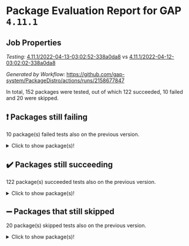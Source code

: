 # Package Evaluation Report for GAP `4.11.1`

## Job Properties

*Testing:* [4.11.1/2022-04-13-03:02:52-338a0da8](https://github.com/gap-system/PackageDistro/blob/data/reports/4.11.1/2022-04-13-03:02:52-338a0da8) vs [4.11.1/2022-04-12-03:02:02-338a0da8](https://github.com/gap-system/PackageDistro/blob/data/reports/4.11.1/2022-04-12-03:02:02-338a0da8)

*Generated by Workflow:* https://github.com/gap-system/PackageDistro/actions/runs/2158677847

In total, 152 packages were tested, out of which 122 succeeded, 10 failed and 20 were skipped.

## :exclamation: Packages still failing

10 package(s) failed tests also on the previous version.<details> <summary>Click to show package(s)!</summary>

- fining 1.4.1 [(failure)](https://github.com/gap-system/PackageDistro/runs/6000720341?check_suite_focus=true)<br>
- francy 1.2.4 [(failure)](https://github.com/gap-system/PackageDistro/runs/6000720645?check_suite_focus=true)<br>
- hap 1.38 [(failure)](https://github.com/gap-system/PackageDistro/runs/6000721062?check_suite_focus=true)<br>
- normalizinterface 1.3.2 [(failure)](https://github.com/gap-system/PackageDistro/runs/6000722378?check_suite_focus=true)<br>
- packagemanager 1.2 [(failure)](https://github.com/gap-system/PackageDistro/runs/6000722553?check_suite_focus=true)<br>
- recog 1.3.2 [(failure)](https://github.com/gap-system/PackageDistro/runs/6000723128?check_suite_focus=true)<br>
- semigroups 4.0.0 [(failure)](https://github.com/gap-system/PackageDistro/runs/6000723285?check_suite_focus=true)<br>
- transgrp 3.6.1 [(failure)](https://github.com/gap-system/PackageDistro/runs/6000723823?check_suite_focus=true)<br>
- unitlib 4.0.0 [(failure)](https://github.com/gap-system/PackageDistro/runs/6000724012?check_suite_focus=true)<br>
- yangbaxter 0.9.0 [(failure)](https://github.com/gap-system/PackageDistro/runs/6000724351?check_suite_focus=true)<br>
</details>

## :heavy_check_mark: Packages still succeeding

122 package(s) succeeded tests also on the previous version.<details> <summary>Click to show package(s)!</summary>

- ace 5.4 [(success)](https://github.com/gap-system/PackageDistro/runs/6000718937?check_suite_focus=true)<br>
- aclib 1.3.2 [(success)](https://github.com/gap-system/PackageDistro/runs/6000718975?check_suite_focus=true)<br>
- agt 0.2 [(success)](https://github.com/gap-system/PackageDistro/runs/6000719043?check_suite_focus=true)<br>
- alnuth 3.2.1 [(success)](https://github.com/gap-system/PackageDistro/runs/6000719106?check_suite_focus=true)<br>
- anupq 3.2.6 [(success)](https://github.com/gap-system/PackageDistro/runs/6000719146?check_suite_focus=true)<br>
- atlasrep 2.1.2 [(success)](https://github.com/gap-system/PackageDistro/runs/6000719189?check_suite_focus=true)<br>
- autodoc 2022.03.10 [(success)](https://github.com/gap-system/PackageDistro/runs/6000719241?check_suite_focus=true)<br>
- automata 1.15 [(success)](https://github.com/gap-system/PackageDistro/runs/6000719281?check_suite_focus=true)<br>
- automgrp 1.3.2 [(success)](https://github.com/gap-system/PackageDistro/runs/6000719322?check_suite_focus=true)<br>
- autpgrp 1.10.2 [(success)](https://github.com/gap-system/PackageDistro/runs/6000719354?check_suite_focus=true)<br>
- cap 2022.04-01 [(success)](https://github.com/gap-system/PackageDistro/runs/6000719382?check_suite_focus=true)<br>
- caratinterface 2.3.3 [(success)](https://github.com/gap-system/PackageDistro/runs/6000719415?check_suite_focus=true)<br>
- cddinterface 2020.06.24 [(success)](https://github.com/gap-system/PackageDistro/runs/6000719452?check_suite_focus=true)<br>
- circle 1.6.4 [(success)](https://github.com/gap-system/PackageDistro/runs/6000719479?check_suite_focus=true)<br>
- cohomolo 1.6.10 [(success)](https://github.com/gap-system/PackageDistro/runs/6000719510?check_suite_focus=true)<br>
- congruence 1.2.3 [(success)](https://github.com/gap-system/PackageDistro/runs/6000719552?check_suite_focus=true)<br>
- corelg 1.56 [(success)](https://github.com/gap-system/PackageDistro/runs/6000719578?check_suite_focus=true)<br>
- crime 1.6 [(success)](https://github.com/gap-system/PackageDistro/runs/6000719602?check_suite_focus=true)<br>
- crisp 1.4.5 [(success)](https://github.com/gap-system/PackageDistro/runs/6000719629?check_suite_focus=true)<br>
- crypting 0.10 [(success)](https://github.com/gap-system/PackageDistro/runs/6000719645?check_suite_focus=true)<br>
- cryst 4.1.24 [(success)](https://github.com/gap-system/PackageDistro/runs/6000719670?check_suite_focus=true)<br>
- crystcat 1.1.9 [(success)](https://github.com/gap-system/PackageDistro/runs/6000719690?check_suite_focus=true)<br>
- ctbllib 1.3.3 [(success)](https://github.com/gap-system/PackageDistro/runs/6000719737?check_suite_focus=true)<br>
- cubefree 1.19 [(success)](https://github.com/gap-system/PackageDistro/runs/6000719798?check_suite_focus=true)<br>
- curlinterface 2.2.2 [(success)](https://github.com/gap-system/PackageDistro/runs/6000719859?check_suite_focus=true)<br>
- cvec 2.7.5 [(success)](https://github.com/gap-system/PackageDistro/runs/6000719931?check_suite_focus=true)<br>
- datastructures 0.2.7 [(success)](https://github.com/gap-system/PackageDistro/runs/6000719986?check_suite_focus=true)<br>
- deepthought 1.0.5 [(success)](https://github.com/gap-system/PackageDistro/runs/6000720049?check_suite_focus=true)<br>
- design 1.7 [(success)](https://github.com/gap-system/PackageDistro/runs/6000720104?check_suite_focus=true)<br>
- difsets 2.3.1 [(success)](https://github.com/gap-system/PackageDistro/runs/6000720149?check_suite_focus=true)<br>
- digraphs 1.5.2 [(success)](https://github.com/gap-system/PackageDistro/runs/6000720181?check_suite_focus=true)<br>
- edim 1.3.5 [(success)](https://github.com/gap-system/PackageDistro/runs/6000720206?check_suite_focus=true)<br>
- example 4.3.0 [(success)](https://github.com/gap-system/PackageDistro/runs/6000720231?check_suite_focus=true)<br>
- factint 1.6.3 [(success)](https://github.com/gap-system/PackageDistro/runs/6000720255?check_suite_focus=true)<br>
- ferret 1.0.7 [(success)](https://github.com/gap-system/PackageDistro/runs/6000720283?check_suite_focus=true)<br>
- fga 1.4.0 [(success)](https://github.com/gap-system/PackageDistro/runs/6000720316?check_suite_focus=true)<br>
- float 1.0.3 [(success)](https://github.com/gap-system/PackageDistro/runs/6000720395?check_suite_focus=true)<br>
- format 1.4.3 [(success)](https://github.com/gap-system/PackageDistro/runs/6000720441?check_suite_focus=true)<br>
- forms 1.2.7 [(success)](https://github.com/gap-system/PackageDistro/runs/6000720498?check_suite_focus=true)<br>
- fplsa 1.2.5 [(success)](https://github.com/gap-system/PackageDistro/runs/6000720541?check_suite_focus=true)<br>
- fr 2.4.8 [(success)](https://github.com/gap-system/PackageDistro/runs/6000720588?check_suite_focus=true)<br>
- fwtree 1.3 [(success)](https://github.com/gap-system/PackageDistro/runs/6000720690?check_suite_focus=true)<br>
- gbnp 1.0.5 [(success)](https://github.com/gap-system/PackageDistro/runs/6000720722?check_suite_focus=true)<br>
- generalizedmorphismsforcap 2022.03-03 [(success)](https://github.com/gap-system/PackageDistro/runs/6000720747?check_suite_focus=true)<br>
- genss 1.6.6 [(success)](https://github.com/gap-system/PackageDistro/runs/6000720787?check_suite_focus=true)<br>
- gradedringforhomalg 2022.03-01 [(success)](https://github.com/gap-system/PackageDistro/runs/6000720819?check_suite_focus=true)<br>
- grape 4.8.5 [(success)](https://github.com/gap-system/PackageDistro/runs/6000720853?check_suite_focus=true)<br>
- groupoids 1.69 [(success)](https://github.com/gap-system/PackageDistro/runs/6000720890?check_suite_focus=true)<br>
- grpconst 2.6.2 [(success)](https://github.com/gap-system/PackageDistro/runs/6000720943?check_suite_focus=true)<br>
- guarana 0.96.3 [(success)](https://github.com/gap-system/PackageDistro/runs/6000720986?check_suite_focus=true)<br>
- guava 3.15 [(success)](https://github.com/gap-system/PackageDistro/runs/6000721023?check_suite_focus=true)<br>
- hapcryst 0.1.14 [(success)](https://github.com/gap-system/PackageDistro/runs/6000721092?check_suite_focus=true)<br>
- hecke 1.5.3 [(success)](https://github.com/gap-system/PackageDistro/runs/6000721134?check_suite_focus=true)<br>
- help 3.5 [(success)](https://github.com/gap-system/PackageDistro/runs/6000721162?check_suite_focus=true)<br>
- idrel 2.43 [(success)](https://github.com/gap-system/PackageDistro/runs/6000721192?check_suite_focus=true)<br>
- images 1.3.1 [(success)](https://github.com/gap-system/PackageDistro/runs/6000721223?check_suite_focus=true)<br>
- intpic 0.2.4 [(success)](https://github.com/gap-system/PackageDistro/runs/6000721265?check_suite_focus=true)<br>
- io 4.7.2 [(success)](https://github.com/gap-system/PackageDistro/runs/6000721302?check_suite_focus=true)<br>
- irredsol 1.4.3 [(success)](https://github.com/gap-system/PackageDistro/runs/6000721333?check_suite_focus=true)<br>
- json 2.1.0 [(success)](https://github.com/gap-system/PackageDistro/runs/6000721380?check_suite_focus=true)<br>
- jupyterkernel 1.4.1 [(success)](https://github.com/gap-system/PackageDistro/runs/6000721417?check_suite_focus=true)<br>
- jupyterviz 1.5.1 [(success)](https://github.com/gap-system/PackageDistro/runs/6000721459?check_suite_focus=true)<br>
- kan 1.34 [(success)](https://github.com/gap-system/PackageDistro/runs/6000721504?check_suite_focus=true)<br>
- kbmag 1.5.9 [(success)](https://github.com/gap-system/PackageDistro/runs/6000721545?check_suite_focus=true)<br>
- laguna 3.9.4 [(success)](https://github.com/gap-system/PackageDistro/runs/6000721593?check_suite_focus=true)<br>
- liealgdb 2.2.1 [(success)](https://github.com/gap-system/PackageDistro/runs/6000721660?check_suite_focus=true)<br>
- liepring 1.9.2 [(success)](https://github.com/gap-system/PackageDistro/runs/6000721703?check_suite_focus=true)<br>
- liering 2.4.2 [(success)](https://github.com/gap-system/PackageDistro/runs/6000721738?check_suite_focus=true)<br>
- linearalgebraforcap 2022.04-02 [(success)](https://github.com/gap-system/PackageDistro/runs/6000721783?check_suite_focus=true)<br>
- loops 3.4.1 [(success)](https://github.com/gap-system/PackageDistro/runs/6000721829?check_suite_focus=true)<br>
- lpres 1.0.3 [(success)](https://github.com/gap-system/PackageDistro/runs/6000721870?check_suite_focus=true)<br>
- majoranaalgebras 1.4 [(success)](https://github.com/gap-system/PackageDistro/runs/6000721923?check_suite_focus=true)<br>
- mapclass 1.4.5 [(success)](https://github.com/gap-system/PackageDistro/runs/6000721985?check_suite_focus=true)<br>
- matgrp 0.64 [(success)](https://github.com/gap-system/PackageDistro/runs/6000722034?check_suite_focus=true)<br>
- modisom 2.5.1 [(success)](https://github.com/gap-system/PackageDistro/runs/6000722081?check_suite_focus=true)<br>
- modulepresentationsforcap 2022.03-02 [(success)](https://github.com/gap-system/PackageDistro/runs/6000722119?check_suite_focus=true)<br>
- monoidalcategories 2022.03-02 [(success)](https://github.com/gap-system/PackageDistro/runs/6000722173?check_suite_focus=true)<br>
- nconvex 2020.11-04 [(success)](https://github.com/gap-system/PackageDistro/runs/6000722234?check_suite_focus=true)<br>
- nilmat 1.4.1 [(success)](https://github.com/gap-system/PackageDistro/runs/6000722301?check_suite_focus=true)<br>
- nock 1.5 [(success)](https://github.com/gap-system/PackageDistro/runs/6000722331?check_suite_focus=true)<br>
- nq 2.5.8 [(success)](https://github.com/gap-system/PackageDistro/runs/6000722403?check_suite_focus=true)<br>
- numericalsgps 1.3.0 [(success)](https://github.com/gap-system/PackageDistro/runs/6000722457?check_suite_focus=true)<br>
- openmath 11.5.0 [(success)](https://github.com/gap-system/PackageDistro/runs/6000722478?check_suite_focus=true)<br>
- orb 4.8.4 [(success)](https://github.com/gap-system/PackageDistro/runs/6000722517?check_suite_focus=true)<br>
- patternclass 2.4.2 [(success)](https://github.com/gap-system/PackageDistro/runs/6000722591?check_suite_focus=true)<br>
- permut 2.0.4 [(success)](https://github.com/gap-system/PackageDistro/runs/6000722629?check_suite_focus=true)<br>
- polenta 1.3.10 [(success)](https://github.com/gap-system/PackageDistro/runs/6000722674?check_suite_focus=true)<br>
- polymaking 0.8.6 [(success)](https://github.com/gap-system/PackageDistro/runs/6000722770?check_suite_focus=true)<br>
- primgrp 3.4.1 [(success)](https://github.com/gap-system/PackageDistro/runs/6000722818?check_suite_focus=true)<br>
- profiling 2.5.0 [(success)](https://github.com/gap-system/PackageDistro/runs/6000722868?check_suite_focus=true)<br>
- qpa 1.33 [(success)](https://github.com/gap-system/PackageDistro/runs/6000722908?check_suite_focus=true)<br>
- quagroup 1.8.3 [(success)](https://github.com/gap-system/PackageDistro/runs/6000722941?check_suite_focus=true)<br>
- radiroot 2.9 [(success)](https://github.com/gap-system/PackageDistro/runs/6000723006?check_suite_focus=true)<br>
- rcwa 4.6.4 [(success)](https://github.com/gap-system/PackageDistro/runs/6000723042?check_suite_focus=true)<br>
- rds 1.8 [(success)](https://github.com/gap-system/PackageDistro/runs/6000723087?check_suite_focus=true)<br>
- repndecomp 1.2.1 [(success)](https://github.com/gap-system/PackageDistro/runs/6000723165?check_suite_focus=true)<br>
- repsn 3.1.0 [(success)](https://github.com/gap-system/PackageDistro/runs/6000723187?check_suite_focus=true)<br>
- resclasses 4.7.2 [(success)](https://github.com/gap-system/PackageDistro/runs/6000723222?check_suite_focus=true)<br>
- scscp 2.3.1 [(success)](https://github.com/gap-system/PackageDistro/runs/6000723251?check_suite_focus=true)<br>
- sglppow 2.2 [(success)](https://github.com/gap-system/PackageDistro/runs/6000723321?check_suite_focus=true)<br>
- sgpviz 0.999.5 [(success)](https://github.com/gap-system/PackageDistro/runs/6000723356?check_suite_focus=true)<br>
- simpcomp 2.1.14 [(success)](https://github.com/gap-system/PackageDistro/runs/6000723381?check_suite_focus=true)<br>
- singular 2020.12.18 [(success)](https://github.com/gap-system/PackageDistro/runs/6000723408?check_suite_focus=true)<br>
- sla 1.5.3 [(success)](https://github.com/gap-system/PackageDistro/runs/6000723435?check_suite_focus=true)<br>
- smallgrp 1.5 [(success)](https://github.com/gap-system/PackageDistro/runs/6000723462?check_suite_focus=true)<br>
- smallsemi 0.6.13 [(success)](https://github.com/gap-system/PackageDistro/runs/6000723491?check_suite_focus=true)<br>
- sonata 2.9.3 [(success)](https://github.com/gap-system/PackageDistro/runs/6000723535?check_suite_focus=true)<br>
- sophus 1.25 [(success)](https://github.com/gap-system/PackageDistro/runs/6000723556?check_suite_focus=true)<br>
- spinsym 1.5.2 [(success)](https://github.com/gap-system/PackageDistro/runs/6000723591?check_suite_focus=true)<br>
- symbcompcc 1.3.2 [(success)](https://github.com/gap-system/PackageDistro/runs/6000723624?check_suite_focus=true)<br>
- thelma 1.3 [(success)](https://github.com/gap-system/PackageDistro/runs/6000723657?check_suite_focus=true)<br>
- tomlib 1.2.9 [(success)](https://github.com/gap-system/PackageDistro/runs/6000723712?check_suite_focus=true)<br>
- toric 1.9.5 [(success)](https://github.com/gap-system/PackageDistro/runs/6000723773?check_suite_focus=true)<br>
- ugaly 4.0.2 [(success)](https://github.com/gap-system/PackageDistro/runs/6000723889?check_suite_focus=true)<br>
- unipot 1.5 [(success)](https://github.com/gap-system/PackageDistro/runs/6000723954?check_suite_focus=true)<br>
- utils 0.72 [(success)](https://github.com/gap-system/PackageDistro/runs/6000724069?check_suite_focus=true)<br>
- uuid 0.7 [(success)](https://github.com/gap-system/PackageDistro/runs/6000724122?check_suite_focus=true)<br>
- walrus 0.9991 [(success)](https://github.com/gap-system/PackageDistro/runs/6000724168?check_suite_focus=true)<br>
- wedderga 4.10.1 [(success)](https://github.com/gap-system/PackageDistro/runs/6000724203?check_suite_focus=true)<br>
- xmod 2.86 [(success)](https://github.com/gap-system/PackageDistro/runs/6000724254?check_suite_focus=true)<br>
- xmodalg 1.18 [(success)](https://github.com/gap-system/PackageDistro/runs/6000724304?check_suite_focus=true)<br>
- zeromqinterface 0.13 [(success)](https://github.com/gap-system/PackageDistro/runs/6000724385?check_suite_focus=true)<br>
</details>

## :heavy_minus_sign: Packages that still skipped

20 package(s) skipped tests also on the previous version.<details> <summary>Click to show package(s)!</summary>

- 4ti2interface 2022.03-01 [(skipped)](https://github.com/gap-system/PackageDistro/runs/6000663788?check_suite_focus=true)<br>
- browse 1.8.14 [(skipped)](https://github.com/gap-system/PackageDistro/runs/6000663788?check_suite_focus=true)<br>
- examplesforhomalg 2022.03-01 [(skipped)](https://github.com/gap-system/PackageDistro/runs/6000663788?check_suite_focus=true)<br>
- gapdoc 1.6.5 [(skipped)](https://github.com/gap-system/PackageDistro/runs/6000663788?check_suite_focus=true)<br>
- gauss 2022.03-01 [(skipped)](https://github.com/gap-system/PackageDistro/runs/6000663788?check_suite_focus=true)<br>
- gaussforhomalg 2022.03-01 [(skipped)](https://github.com/gap-system/PackageDistro/runs/6000663788?check_suite_focus=true)<br>
- gradedmodules 2022.03-01 [(skipped)](https://github.com/gap-system/PackageDistro/runs/6000663788?check_suite_focus=true)<br>
- homalg 2022.03-01 [(skipped)](https://github.com/gap-system/PackageDistro/runs/6000663788?check_suite_focus=true)<br>
- homalgtocas 2022.03-01 [(skipped)](https://github.com/gap-system/PackageDistro/runs/6000663788?check_suite_focus=true)<br>
- io_forhomalg 2022.03-01 [(skipped)](https://github.com/gap-system/PackageDistro/runs/6000663788?check_suite_focus=true)<br>
- itc 1.5.1 [(skipped)](https://github.com/gap-system/PackageDistro/runs/6000663788?check_suite_focus=true)<br>
- localizeringforhomalg 2022.03-01 [(skipped)](https://github.com/gap-system/PackageDistro/runs/6000663788?check_suite_focus=true)<br>
- matricesforhomalg 2022.03-02 [(skipped)](https://github.com/gap-system/PackageDistro/runs/6000663788?check_suite_focus=true)<br>
- modules 2022.03-01 [(skipped)](https://github.com/gap-system/PackageDistro/runs/6000663788?check_suite_focus=true)<br>
- polycyclic 2.16 [(skipped)](https://github.com/gap-system/PackageDistro/runs/6000663788?check_suite_focus=true)<br>
- ringsforhomalg 2022.03-01 [(skipped)](https://github.com/gap-system/PackageDistro/runs/6000663788?check_suite_focus=true)<br>
- sco 2022.03-01 [(skipped)](https://github.com/gap-system/PackageDistro/runs/6000663788?check_suite_focus=true)<br>
- toolsforhomalg 2022.04-01 [(skipped)](https://github.com/gap-system/PackageDistro/runs/6000663788?check_suite_focus=true)<br>
- toricvarieties 2022.03.23 [(skipped)](https://github.com/gap-system/PackageDistro/runs/6000663788?check_suite_focus=true)<br>
- xgap 4.31 [(skipped)](https://github.com/gap-system/PackageDistro/runs/6000663788?check_suite_focus=true)<br>
</details>

